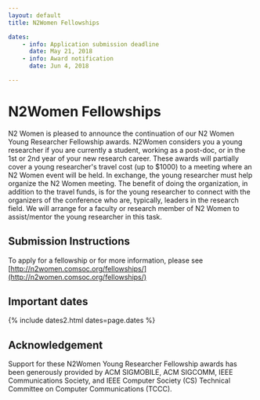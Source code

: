 ```yaml
---
layout: default
title: N2Women Fellowships

dates:
    - info: Application submission deadline
      date: May 21, 2018
    - info: Award notification
      date: Jun 4, 2018

---
```


# N2Women Fellowships

N2 Women is pleased to announce the continuation of our N2 Women Young Researcher Fellowship awards.
N2Women considers you a young researcher if you are currently a student, working as a post-doc, or in the 1st or 2nd year of your new research career.
These awards will partially cover a young researcher's travel cost (up to $1000) to a meeting where an N2 Women event will be held.
In exchange, the young researcher must help organize the N2 Women meeting.
The benefit of doing the organization, in addition to the travel funds, is for the young researcher to connect with the organizers of the conference who are, typically, leaders in the research field.
We will arrange for a faculty or research member of N2 Women to assist/mentor the young researcher in this task.

## Submission Instructions

To apply for a fellowship or for more information, please see [http://n2women.comsoc.org/fellowships/](http://n2women.comsoc.org/fellowships/)

## Important dates

{% include dates2.html dates=page.dates %}

## Acknowledgement

Support for these N2Women Young Researcher Fellowship awards has been generously provided by
ACM SIGMOBILE, ACM SIGCOMM, IEEE Communications Society, and
IEEE Computer Society (CS) Technical Committee on Computer Communications (TCCC).
